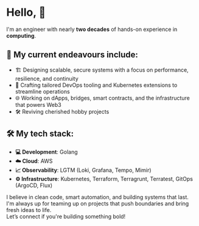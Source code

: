 # Hello, 👋

I'm an engineer with nearly **two decades** of hands-on experience in **computing**.

## 🚀 My current endeavours include:

- 🏗️ Designing scalable, secure systems with a focus on performance, resilience, and continuity
- 🔧 Crafting tailored DevOps tooling and Kubernetes extensions to streamline operations
- 🌐 Working on dApps, bridges, smart contracts, and the infrastructure that powers Web3
- 🛠️ Reviving cherished hobby projects

## 🛠️ My tech stack:

- **💻 Development**: Golang
- **☁️  Cloud**: AWS
- **📈 Observability**: LGTM (Loki, Grafana, Tempo, Mimir)
- **⚙️  Infrastructure**: Kubernetes, Terraform, Terragrunt, Terratest, GitOps (ArgoCD, Flux)

I believe in clean code, smart automation, and building systems that last.  
I'm always up for teaming up on projects that push boundaries and bring fresh ideas to life.  
Let’s connect if you're building something bold!

